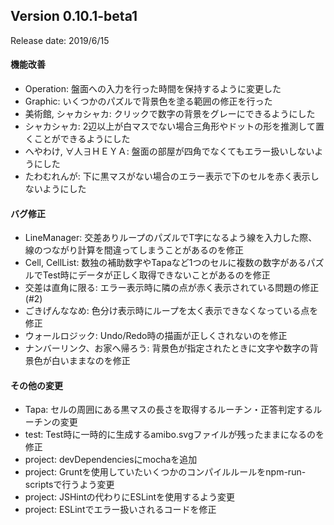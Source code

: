 
## Version 0.10.1-beta1

Release date: 2019/6/15

#### 機能改善

* Operation: 盤面への入力を行った時間を保持するように変更した
* Graphic: いくつかのパズルで背景色を塗る範囲の修正を行った
* 美術館, シャカシャカ: クリックで数字の背景をグレーにできるようにした
* シャカシャカ: 2辺以上が白マスでない場合三角形やドットの形を推測して置くことができるようにした
* へやわけ, ∀人∃ＨＥＹＡ: 盤面の部屋が四角でなくてもエラー扱いしないようにした
* たわむれんが: 下に黒マスがない場合のエラー表示で下のセルを赤く表示しないようにした

#### バグ修正

* LineManager: 交差ありループのパズルでT字になるよう線を入力した際、線のつながり計算を間違ってしまうことがあるのを修正
* Cell, CellList: 数独の補助数字やTapaなど1つのセルに複数の数字があるパズルでTest時にデータが正しく取得できないことがあるのを修正
* 交差は直角に限る: エラー表示時に隣の点が赤く表示されている問題の修正 (#2)
* ごきげんななめ: 色分け表示時にループを太く表示できなくなっている点を修正
* ウォールロジック: Undo/Redo時の描画が正しくされないのを修正
* ナンバーリンク、お家へ帰ろう: 背景色が指定されたときに文字や数字の背景色が白いままなのを修正

#### その他の変更

* Tapa: セルの周囲にある黒マスの長さを取得するルーチン・正答判定するルーチンの変更
* test: Test時に一時的に生成するamibo.svgファイルが残ったままになるのを修正
* project: devDependenciesにmochaを追加
* project: Gruntを使用していたいくつかのコンパイルルールをnpm-run-scriptsで行うよう変更
* project: JSHintの代わりにESLintを使用するよう変更
* project: ESLintでエラー扱いされるコードを修正

